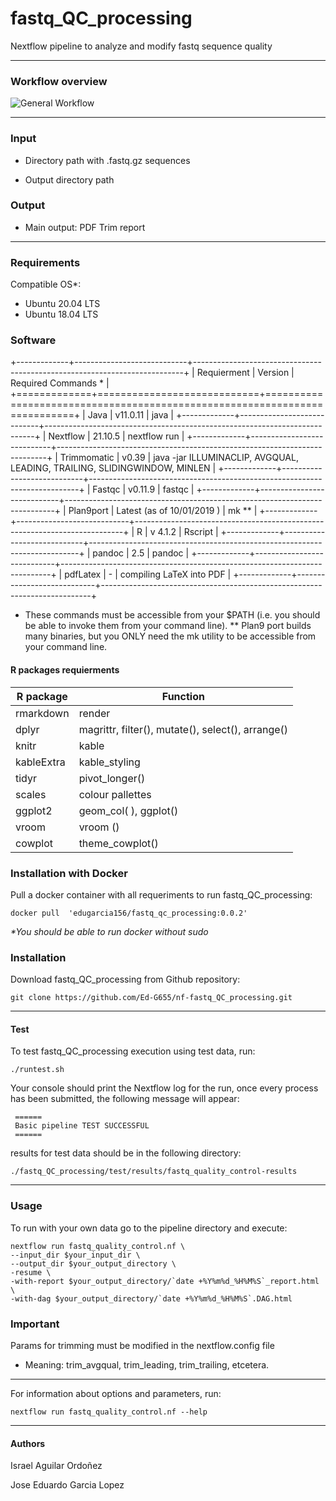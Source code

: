 # **fastq_QC_processing**

Nextflow pipeline to analyze and modify fastq sequence quality

------------------------------------------------------------------------

### Workflow overview

![General Workflow](dev_notes/workflow.png)

------------------------------------------------------------------------

### Input

-   Directory path with .fastq.gz sequences

-   Output directory path

### Output

-   Main output: PDF Trim report

------------------------------------------------------------------------

### Requirements

Compatible OS\*:

-   Ubuntu 20.04 LTS
-   Ubuntu 18.04 LTS

### Software

+-------------+----------------------------+---------------------------------------------------------------------------+
| Requierment | Version                    | Required Commands \*                                                      |
+=============+============================+===========================================================================+
| Java        | v11.0.11                   | java                                                                      |
+-------------+----------------------------+---------------------------------------------------------------------------+
| Nextflow    | 21.10.5                    | nextflow run                                                              |
+-------------+----------------------------+---------------------------------------------------------------------------+
| Trimmomatic | v0.39                      | java -jar ILLUMINACLIP, AVGQUAL, LEADING, TRAILING, SLIDINGWINDOW, MINLEN |
+-------------+----------------------------+---------------------------------------------------------------------------+
| Fastqc      | v0.11.9                    | fastqc                                                                    |
+-------------+----------------------------+---------------------------------------------------------------------------+
| Plan9port   | Latest (as of 10/01/2019 ) | mk \*\*                                                                   |
+-------------+----------------------------+---------------------------------------------------------------------------+
| R           | v 4.1.2                    | Rscript                                                                   |
+-------------+----------------------------+---------------------------------------------------------------------------+
| pandoc      | 2.5                        | pandoc                                                                    |
+-------------+----------------------------+---------------------------------------------------------------------------+
| pdfLatex    | \-                         | compiling LaTeX into PDF                                                  |
+-------------+----------------------------+---------------------------------------------------------------------------+

-   These commands must be accessible from your \$PATH (i.e. you should be able to invoke them from your command line). \*\* Plan9 port builds many binaries, but you ONLY need the mk utility to be accessible from your command line.

#### R packages requierments

| R package  | Function                                          |
|------------|---------------------------------------------------|
| rmarkdown  | render                                            |
| dplyr      | magrittr, filter(), mutate(), select(), arrange() |
| knitr      | kable                                             |
| kableExtra | kable_styling                                     |
| tidyr      | pivot_longer()                                    |
| scales     | colour pallettes                                  |
| ggplot2    | geom_col( ), ggplot()                             |
| vroom      | vroom ()                                          |
| cowplot    | theme_cowplot()                                   |

### Installation with Docker

Pull a docker container with all requeriments to run fastq_QC_processing:

    docker pull  'edugarcia156/fastq_qc_processing:0.0.2'

*\*You should be able to run docker without sudo*

### Installation

Download fastq_QC_processing from Github repository:

    git clone https://github.com/Ed-G655/nf-fastq_QC_processing.git

------------------------------------------------------------------------

#### Test

To test fastq_QC_processing execution using test data, run:

    ./runtest.sh 

Your console should print the Nextflow log for the run, once every process has been submitted, the following message will appear:

     ======
     Basic pipeline TEST SUCCESSFUL
     ======

results for test data should be in the following directory:

    ./fastq_QC_processing/test/results/fastq_quality_control-results

------------------------------------------------------------------------

### Usage

To run with your own data go to the pipeline directory and execute:

    nextflow run fastq_quality_control.nf \
    --input_dir $your_input_dir \
    --output_dir $your_output_directory \
    -resume \
    -with-report $your_output_directory/`date +%Y%m%d_%H%M%S`_report.html \
    -with-dag $your_output_directory/`date +%Y%m%d_%H%M%S`.DAG.html  

### Important

Params for trimming must be modified in the nextflow.config file

-   Meaning: trim_avgqual, trim_leading, trim_trailing, etcetera.

------------------------------------------------------------------------

For information about options and parameters, run:

    nextflow run fastq_quality_control.nf --help

------------------------------------------------------------------------

#### Authors

Israel Aguilar Ordoñez

Jose Eduardo Garcia Lopez
